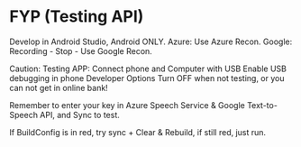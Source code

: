 ﻿# FYP (Testing API)
 Develop in Android Studio, Android ONLY.
 Azure: Use Azure Recon.
 Google: Recording - Stop - Use Google Recon.

 Caution:
 Testing APP: Connect phone and Computer with USB
 Enable USB debugging in phone Developer Options
 Turn OFF when not testing, or you can not get in online bank!

 Remember to enter your key in Azure Speech Service & Google Text-to-Speech API, and Sync to test.

 If BuildConfig is in red, try sync + Clear & Rebuild, if still red, just run.
